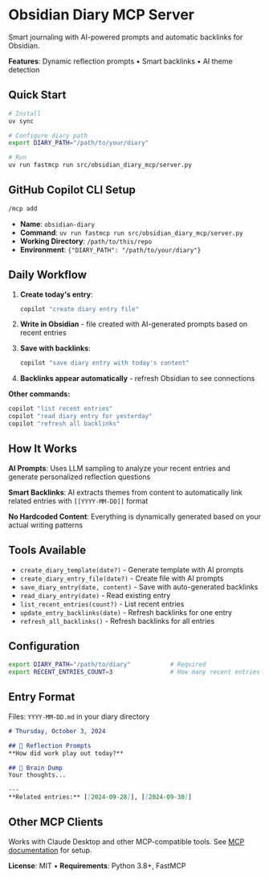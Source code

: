 # Obsidian Diary MCP Server

Smart journaling with AI-powered prompts and automatic backlinks for Obsidian.

**Features**: Dynamic reflection prompts • Smart backlinks • AI theme detection

## Quick Start

```bash
# Install
uv sync

# Configure diary path
export DIARY_PATH="/path/to/your/diary"

# Run
uv run fastmcp run src/obsidian_diary_mcp/server.py
```

## GitHub Copilot CLI Setup

```bash
/mcp add
```
- **Name**: `obsidian-diary`
- **Command**: `uv run fastmcp run src/obsidian_diary_mcp/server.py`  
- **Working Directory**: `/path/to/this/repo`
- **Environment**: `{"DIARY_PATH": "/path/to/your/diary"}`

## Daily Workflow

1. **Create today's entry**:
   ```bash
   copilot "create diary entry file"
   ```

2. **Write in Obsidian** - file created with AI-generated prompts based on recent entries

3. **Save with backlinks**:
   ```bash
   copilot "save diary entry with today's content"
   ```
   
4. **Backlinks appear automatically** - refresh Obsidian to see connections

**Other commands:**
```bash
copilot "list recent entries"
copilot "read diary entry for yesterday"
copilot "refresh all backlinks"
```

## How It Works

**AI Prompts**: Uses LLM sampling to analyze your recent entries and generate personalized reflection questions

**Smart Backlinks**: AI extracts themes from content to automatically link related entries with `[[YYYY-MM-DD]]` format

**No Hardcoded Content**: Everything is dynamically generated based on your actual writing patterns

## Tools Available

- `create_diary_template(date?)` - Generate template with AI prompts
- `create_diary_entry_file(date?)` - Create file with AI prompts
- `save_diary_entry(date, content)` - Save with auto-generated backlinks  
- `read_diary_entry(date)` - Read existing entry
- `list_recent_entries(count?)` - List recent entries
- `update_entry_backlinks(date)` - Refresh backlinks for one entry
- `refresh_all_backlinks()` - Refresh backlinks for all entries

## Configuration

```bash
export DIARY_PATH="/path/to/diary"           # Required
export RECENT_ENTRIES_COUNT=3                # How many recent entries to analyze for prompts
```

## Entry Format

Files: `YYYY-MM-DD.md` in your diary directory

```markdown
# Thursday, October 3, 2024

## 🤔 Reflection Prompts
**How did work play out today?**

## 💭 Brain Dump
Your thoughts...

---
**Related entries:** [[2024-09-28]], [[2024-09-30]]
```

## Other MCP Clients

Works with Claude Desktop and other MCP-compatible tools. See [MCP documentation](https://modelcontextprotocol.io/) for setup.

**License**: MIT • **Requirements**: Python 3.8+, FastMCP
